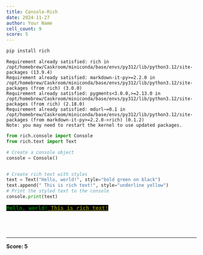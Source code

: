 ```yaml
---
title: Console-Rich
date: 2024-11-27
author: Your Name
cell_count: 9
score: 5
---
```


```python
pip install rich

```

    Requirement already satisfied: rich in /opt/homebrew/Caskroom/miniconda/base/envs/py312/lib/python3.12/site-packages (13.9.4)
    Requirement already satisfied: markdown-it-py>=2.2.0 in /opt/homebrew/Caskroom/miniconda/base/envs/py312/lib/python3.12/site-packages (from rich) (3.0.0)
    Requirement already satisfied: pygments<3.0.0,>=2.13.0 in /opt/homebrew/Caskroom/miniconda/base/envs/py312/lib/python3.12/site-packages (from rich) (2.18.0)
    Requirement already satisfied: mdurl~=0.1 in /opt/homebrew/Caskroom/miniconda/base/envs/py312/lib/python3.12/site-packages (from markdown-it-py>=2.2.0->rich) (0.1.2)
    Note: you may need to restart the kernel to use updated packages.



```python
from rich.console import Console
from rich.text import Text
```


```python
# Create a console object
console = Console()
```


```python

```


```python
# Create rich text with styles
text = Text("Hello, world!", style="bold green on black")
text.append(" This is rich text!", style="underline yellow")
# Print the styled text to the console
console.print(text)
```


<pre style="white-space:pre;overflow-x:auto;line-height:normal;font-family:Menlo,'DejaVu Sans Mono',consolas,'Courier New',monospace"><span style="color: #008000; text-decoration-color: #008000; background-color: #000000; font-weight: bold">Hello, world!</span><span style="color: #808000; text-decoration-color: #808000; background-color: #000000; font-weight: bold; text-decoration: underline"> This is rich text!</span>
</pre>




```python

```


```python

```


```python


```


```python

```


---
**Score: 5**
